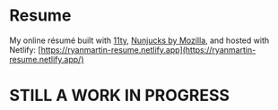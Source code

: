 # Resume

My online résumé built with [11ty](https://www.11ty.dev/docs/), [Nunjucks by Mozilla](https://mozilla.github.io/nunjucks/), and hosted with Netlify: [https://ryanmartin-resume.netlify.app](https://ryanmartin-resume.netlify.app/)

# STILL A WORK IN PROGRESS
